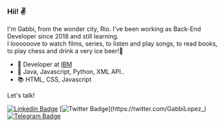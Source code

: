 ### Hii! :v:

I'm Gabbi, from the wonder city, Rio. 
I've been working as Back-End Developer since 2018 and still learning.   
I loooooove to watch films, series, to listen and play songs, to read books, to play chess and drink a very ice beer!🍺

- :briefcase: Developer at [IBM](https://www.ibm.com/br-pt) 
- :blue_heart: Java, Javascript, Python, XML API..
- :books: HTML, CSS, Javascript

Let's talk!

[![Linkedin Badge](https://img.shields.io/badge/-LinkedIn-blue?style=flat-square&logo=Linkedin&logoColor=white&link=https://www.linkedin.com/in/gabrielalopezbravo/)](https://www.linkedin.com/in/gabrielalopezbravo/)
[![Twitter Badge](https://img.shields.io/badge/-Twitter-1ca0f1?style=flat-square&labelColor=1ca0f1&logo=twitter&logoColor=white&link=https://twitter.com/GabbiLopez_)](https://twitter.com/GabbiLopez_)
[![Telegram Badge](https://img.shields.io/badge/-Telegram-1ca0f1?style=flat-square&labelColor=1ca0f1&logo=telegram&logoColor=white&link=https://t.me/GabbiLopez)](https://t.me/GabbiLopez)
